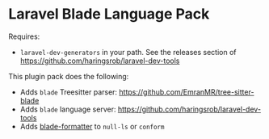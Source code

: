 # Laravel Blade Language Pack

Requires:

- `laravel-dev-generators` in your path. See the releases section of <https://github.com/haringsrob/laravel-dev-tools>

This plugin pack does the following:

- Adds `blade` Treesitter parser: <https://github.com/EmranMR/tree-sitter-blade>
- Adds `blade` language server: <https://github.com/haringsrob/laravel-dev-tools>
- Adds [blade-formatter](https://github.com/shufo/blade-formatter) to `null-ls` or `conform`

<!-- vim: set ft=markdown: -->